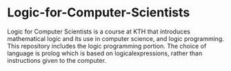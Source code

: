 # Logic-for-Computer-Scientists
Logic for Computer Scientists is a course at KTH that introduces mathematical logic and its use in computer science, and logic programming. This 
repository includes the logic programming portion. The choice of language is prolog which is based on logicalexpressions, rather than instructions 
given to the computer. 
